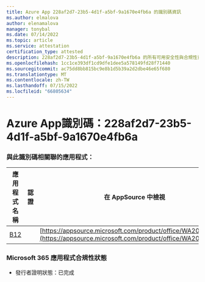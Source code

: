 ```yaml
---
title: Azure App 228af2d7-23b5-4d1f-a5bf-9a1670e4fb6a 的識別碼資訊
ms.author: elmalova
author: elenamalova
manager: tonybal
ms.date: 07/14/2022
ms.topic: article
ms.service: attestation
certification_type: attested
description: 228af2d7-23b5-4d1f-a5bf-9a1670e4fb6a 的所有可用安全性與合規性資訊。
ms.openlocfilehash: 1cc1ce393df1cd9dfe1dee5a578149fd28f71440
ms.sourcegitcommit: ac75dd8bb815bc9e8b1d5b39a2d2dbe46e65f680
ms.translationtype: MT
ms.contentlocale: zh-TW
ms.lasthandoff: 07/15/2022
ms.locfileid: "66805634"
---
```

# <a name="azure-app-id-228af2d7-23b5-4d1f-a5bf-9a1670e4fb6a"></a>Azure App識別碼：228af2d7-23b5-4d1f-a5bf-9a1670e4fb6a


### <a name="apps-associated-with-this-id"></a>與此識別碼相關聯的應用程式：
| **應用程式名稱** | **認證** | **在 AppSource 中檢視** |
|--------------|---------------|-----------------------|
| [B12](../forward/WA200004073.md) |  | [https://appsource.microsoft.com/product/office/WA200004073](https://appsource.microsoft.com/product/office/WA200004073) |

### <a name="microsoft-365-app-compliance-status"></a>Microsoft 365 應用程式合規性狀態
- 發行者證明狀態：已完成
